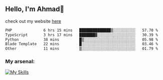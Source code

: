 
## Hello, I'm Ahmad👋

check out my website [here](https://ahmadalwi.com/)

<!--START_SECTION:waka-->

```txt
PHP              6 hrs 15 mins   ██████████████▒░░░░░░░░░░   57.70 %
TypeScript       3 hrs 17 mins   ███████▓░░░░░░░░░░░░░░░░░   30.39 %
Python           38 mins         █▒░░░░░░░░░░░░░░░░░░░░░░░   05.98 %
Blade Template   22 mins         █░░░░░░░░░░░░░░░░░░░░░░░░   03.46 %
Other            11 mins         ▒░░░░░░░░░░░░░░░░░░░░░░░░   01.79 %
```

<!--END_SECTION:waka-->

### My arsenal:

[![My Skills](https://skillicons.dev/icons?i=js,ts,py,go,react,nextjs,svelte,nodejs,django,tailwind,html,css,sass,firebase,mongodb,postgres,mysql,redis,git,github,docker,vscode,figma,godot)](https://skillicons.dev)
